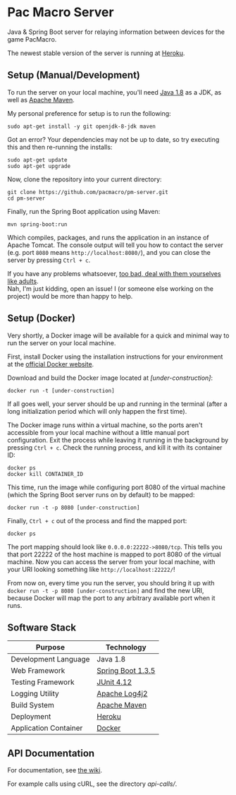 # Pac Macro Server

Java & Spring Boot server for relaying information between devices for the game PacMacro.

The newest stable version of the server is running at [Heroku](http://pacmacro.herokuapp.com/).

## Setup (Manual/Development)

To run the server on your local machine, you'll need [Java 1.8](http://www.oracle.com/technetwork/java/javase/downloads/jdk8-downloads-2133151.html) as a JDK, as well as [Apache Maven](https://maven.apache.org/install.html).

My personal preference for setup is to run the following:

```
sudo apt-get install -y git openjdk-8-jdk maven
```

Got an error? Your dependencies may not be up to date, so try executing this and then re-running the installs:

```
sudo apt-get update
sudo apt-get upgrade
```

Now, clone the repository into your current directory:

```
git clone https://github.com/pacmacro/pm-server.git
cd pm-server
```

Finally, run the Spring Boot application using Maven:

```
mvn spring-boot:run
```

Which compiles, packages, and runs the application in an instance of Apache Tomcat. The console output will tell you how to contact the server (e.g. port `8080` means `http://localhost:8080/`), and you can close the server by pressing `Ctrl + c`.

If you have any problems whatsoever, [too bad, deal with them yourselves like adults](https://www.youtube.com/watch?v=YUrpjEuBUtk).  
Nah, I'm just kidding, open an issue! I (or someone else working on the project) would be more than happy to help.

## Setup (Docker)

Very shortly, a Docker image will be available for a quick and minimal way to run the server on your local machine.

First, install Docker using the installation instructions for your environment at the [official Docker website](https://www.docker.com/).

Download and build the Docker image located at *[under-construction]*:

```
docker run -t [under-construction]
```

If all goes well, your server should be up and running in the terminal (after a long initialization period which will only happen the first time).

The Docker image runs within a virtual machine, so the ports aren't accessible from your local machine without a little manual port configuration. Exit the process while leaving it running in the background by pressing `Ctrl + c`. Check the running process, and kill it with its container ID:

```
docker ps
docker kill CONTAINER_ID
```

This time, run the image while configuring port 8080 of the virtual machine (which the Spring Boot server runs on by default) to be mapped:

```
docker run -t -p 8080 [under-construction]
```

Finally, `Ctrl + c` out of the process and find the mapped port:

```
docker ps
```

The port mapping should look like `0.0.0.0:22222->8080/tcp`. This tells you that port 22222 of the host machine is mapped to port 8080 of the virtual machine. Now you can access the server from your local machine, with your URI looking something like `http://localhost:22222/`!

From now on, every time you run the server, you should bring it up with `docker run -t -p 8080 [under-construction]` and find the new URI, because Docker will map the port to any arbitrary available port when it runs.

## Software Stack

| Purpose | Technology |
| --- | --- |
| Development Language | Java 1.8 |
| Web Framework | [Spring Boot 1.3.5](http://projects.spring.io/spring-boot/) |
| Testing Framework | [JUnit 4.12](http://junit.org/junit4/) |
| Logging Utility | [Apache Log4j2](http://logging.apache.org/log4j/2.x/) |
| Build System | [Apache Maven](https://maven.apache.org/) |
| Deployment | [Heroku](http://heroku.com/) |
| Application Container | [Docker](https://www.docker.com/) |

## API Documentation

For documentation, see [the wiki](https://github.com/pacmacro/pm-server/wiki/API-Documentation).

For example calls using cURL, see the directory *api-calls/*.

